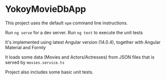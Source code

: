 # YokoyMovieDbApp

This project uses the default `npm` command line instructions.

Run `ng serve` for a dev server.
Run `ng test` to execute the unit tests

It's implemented using latest Angular version (14.0.4), together with Angular Material and Formly

It loads some data (Movies and Actors/Actresses) from JSON files that is served by `movies.service.ts`

Project also includes some basic unit tests.
